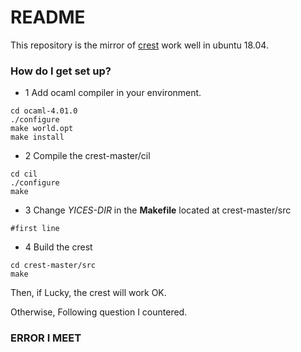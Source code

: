 # README #

This repository is the mirror of [crest](https://github.com/jburnim/crest) work well in ubuntu 18.04.


### How do I get set up? ###

* 1 Add ocaml compiler in your environment.

```
cd ocaml-4.01.0
./configure
make world.opt
make install
```
* 2 Compile the crest-master/cil

```
cd cil
./configure
make
```

* 3 Change *YICES-DIR* in the  **Makefile** located at crest-master/src

```
#first line

```

* 4 Build the crest

```
cd crest-master/src
make

```

Then, if Lucky, the crest will work OK.

Otherwise, Following question I countered.

### ERROR I MEET ###

